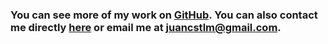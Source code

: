 ### You can see more of my work on [GitHub](https://github.com/juancstlm). You can also contact me directly [here]() or email me at [juancstlm@gmail.com](mailto:juancstlm@gmail.com).